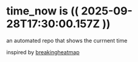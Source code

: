 # time_now is (( 2025-09-28T17:30:00.157Z ))

an automated repo that shows the currnent time

inspired by [breakingheatmap](https://github.com/breakingheatmap/breakingheatmap)